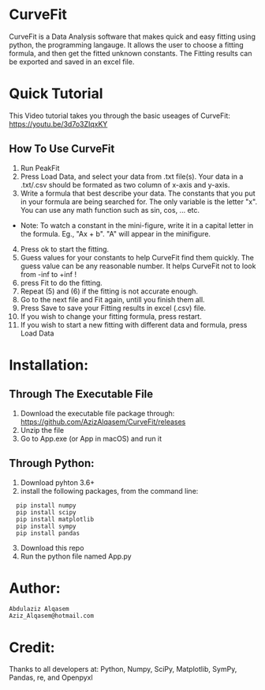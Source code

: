 # CurveFit
CurveFit is a Data Analysis software that makes quick and easy fitting using python, the programming langauge. It allows the user to choose a fitting formula, and then get the fitted unknown constants. The Fitting results can be exported and saved in an excel file.


# Quick Tutorial
This Video tutorial takes you through the basic useages of CurveFit:
https://youtu.be/3d7o3ZIqxKY

## How To Use CurveFit
1. Run PeakFit
2. Press Load Data, and select your data from .txt file(s). Your data in a .txt/.csv should be formated as two column of x-axis and y-axis.
3. Write a formula that best describe your data. The constants that you put in your formula are being searched for. The only variable is the letter "x". You can use any math function such as sin, cos, ... etc.
* Note: To watch a constant in the mini-figure, write it in a capital letter in the formula. Eg., "Ax + b". "A" will appear in the minifigure.
4. Press ok to start the fitting.
5. Guess values for your constants to help CurveFit find them quickly. The guess value can be any reasonable number. It helps CurveFit not to look from -inf to +inf !
6. press Fit to do the fitting.
7. Repeat (5) and (6) if the fitting is not accurate enough.
8. Go to the next file and Fit again, untill you finish them all.
9. Press Save to save your Fitting results in excel (.csv) file.
10. If you wish to change your fitting formula, press restart.
11. If you wish to start a new fitting with different data and formula, press Load Data



# Installation:
## Through The Executable File
1. Download the executable file package through:
https://github.com/AzizAlqasem/CurveFit/releases
2. Unzip the file
3. Go to App.exe (or App in macOS) and run it

## Through Python:
1. Download pyhton 3.6+
2. install the following packages, from the command line:
```
  pip install numpy
  pip install scipy
  pip install matplotlib
  pip install sympy
  pip install pandas
```
 3. Download this repo 
 4. Run the python file named App.py
  
# Author:
    Abdulaziz Alqasem
    Aziz_Alqasem@hotmail.com

# Credit:
Thanks to all developers at: Python, Numpy, SciPy, Matplotlib, SymPy, Pandas, re, and Openpyxl

